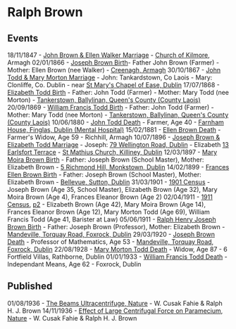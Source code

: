 # Ralph Brown

## Events

18/11/1847 - [John Brown & Ellen Walker Marriage][mjbew] - [Church of Kilmore][kilmore], Armagh
02/01/1866 - [Joseph Brown Birth][bjb]- Father John Brown (Farmer) - Mother: Ellen Brown (nee Walker) - [Creenagh, Armagh][creenagh]
30/10/1867 - [John Todd & Mary Morton Marriage][mjtmm] - John: Tankardstown, Co Laois - Mary: Clonliffe, Co. Dublin - near [St Mary's Chapel of Ease, Dublin][marys]
17/07/1868 - [Elizabeth Todd Birth][bet] - Father: John Todd (Farmer) - Mother: Mary Todd (nee Morton) - [Tankerstown, Ballylinan, Queen's County (County Laois)][tankerstown]
20/09/1869 - [William Francis Todd Birth][bwt] - Father: John Todd (Farmer) - Mother: Mary Todd (nee Morton) - [Tankerstown, Ballylinan, Queen's County (County Laois)][tankerstown]
10/06/1880 - [John Todd Death][djt] - Farmer, Age 40 - [Farnham House, Finglas, Dublin (Mental Hospital)][finglas]
15/02/1881 - [Ellen Brown Death][deb] - Farmer's Widow, Age 59 - Richhill, Armagh
10/07/1896 - [Joseph Brown & Elizabeth Todd Marriage][mjbet] - Joseph: [79 Wellington Road, Dublin][wellington] - Elizabeth [13 Earlsfort Terrace][earlsfort] - [St Mathius Church, Killiney, Dublin][mathius]
12/03/1897 - [Mary Moira Brown Birth][bmb] - Father: Joseph Brown (School Master), Mother: Elizabeth Brown - [5 Richmond Hill, Monkstown, Dublin][richmond]
14/02/1899 - [Frances Ellen Brown Birth][bfb] - Father: Joseph Brown (School Master), Mother: Elizabeth Brown - [Bellevue, Sutton, Dublin][bellevue]
31/03/1901 - [1901 Census][1901] - Joseph Brown (Age 35, School Master), Elizabeth Brown (Age 32), Mary Moira Brown (Age 4), Frances Eleanor Brown (Age 2)
02/04/1911 - [1911 Census][1911-1], [p2][1911-2] - Elizabeth Brown (Age 42), Mary Moira Brown (Age 14), Frances Eleanor Brown (Age 12), Mary Morton Todd (Age 69), William Francis Todd (Age 41, Barister at Law)
05/06/1911 - [Ralph Henry Joseph Brown Birth][brb] - Father: Joseph Brown (Professor), Mother: Elizabeth Brown - [Mandeville, Torquay Road, Foxrock, Dublin][Mandeville]
29/03/1920 - [Joseph Brown Death][djb] - Professor of Mathematics, Age 53 - [Mandeville, Torquay Road, Foxrock, Dublin][Mandeville]
22/08/1928 - [Mary Morton Todd Death][dmt] - Widow, Age 87 - 6 Fortfield Villas, Rathborne, Dublin
01/01/1933 - [William Francis Todd Death][dwt] - Independant Means, Age 62 - Foxrock, Dublin

## Published

01/08/1936 - [The Beams Ultracentrifuge, Nature][ultracentrifuge] - W. Cusak Fahie & Ralph H. J. Brown
14/11/1936 - [Effect of Large Centrifugal Force on Paramecium, Nature][paramecium] - W. Cusak Fahie & Ralph H. J. Brown

[mjbew]: john-brown-ellen-walker-marriage-5375131.pdf
[mjtmm]: john-todd-mary-morton-marriage-8233829.pdf
[mjbet]: joseph-brown-elizabeth-todd-marriage-5837578.pdf
[bjb]: joseph-brown-birth-2304677.pdf
[bet]: elizabeth-brown-todd-birth-2258204.pdf
[bwt]: william-todd-birth-2236072.pdf
[bmb]: moira-brown-birth-1809338.pdf
[bfb]: frances-brown-birth-1781727.pdf
[brb]: ralph-brown-birth-1617248.pdf
[djt]: john-todd-death-4860229.pdf
[deb]: ellen-brown-death-4854649.pdf
[djb]: joseph-brown-death-4410453.pdf
[dmt]: mary-morton-todd-death-4347261.pdf
[dwt]: william-todd-death-4316053.pdf
[kilmore]: https://goo.gl/maps/Q34u7aQVfcHRMDyk9
[creenagh]: https://goo.gl/maps/nqLH15nnbTRxAA297
[marys]: https://goo.gl/maps/DkE3m2JsXR6dBEHd6
[tankerstown]: https://goo.gl/maps/hnw2fLqUDeG5CqEu7
[finglas]: https://goo.gl/maps/pfB8CJmqyQZnPiV9A
[wellington]: https://goo.gl/maps/StfrexiN9JsizqLB8
[earlsfort]: https://goo.gl/maps/NmMjo6xdYMQnetGG7
[mathius]: https://goo.gl/maps/XMNLwS7DaekfCEn68
[richmond]: https://goo.gl/maps/VkzwNNJ19ogkasV36
[bellevue]: https://goo.gl/maps/qydNZgZp45QjVjuS7
[Mandeville]: https://goo.gl/maps/hHANsYPr6JrsAyFU6
[ultracentrifuge]: 138207b0.pdf
[paramecium]: 138843a0.pdf
[1901]: 1901-census.pdf
[1911-1]: 1911-census-1.pdf
[1911-2]: 1911-census-2.pdf
